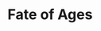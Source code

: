 ---
layout: credit-info
headerstatus: shunk-header
title: Fate of Ages
showreel_weight: 321
credits_weight: 284
thumbnail: /assets/img/credits-grid/fate-of-ages.jpg
image: /assets/img/credits-grid/opengraph/fate-of-ages.jpg
image_size: 3
category: credits
type: Video Game
role: Composer
genre: Fantasy RPG
---
